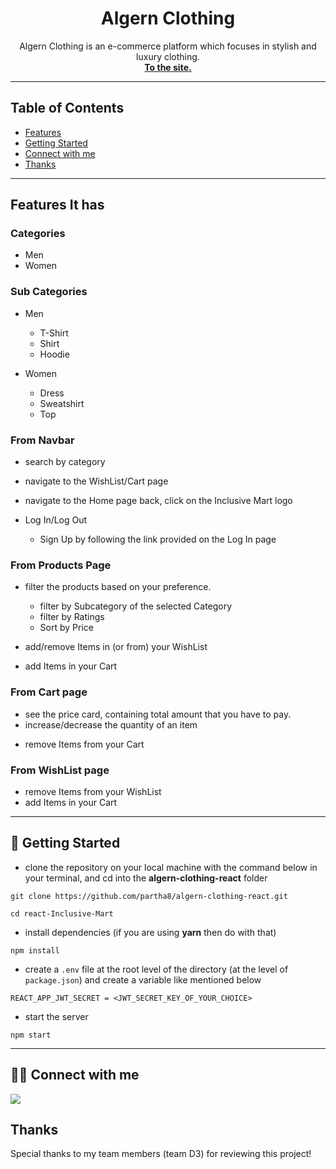 <h1 align="center">Algern Clothing</h1>

<p align="center">
  Algern Clothing is an e-commerce platform which focuses in stylish and luxury clothing.
  <br>
  <a target="__blank" href="https://algern-clothing-react.netlify.app/"><strong>To the site.</strong></a>
  <br>
</p>

<!-- ![Forks](https://img.shields.io/github/forks/partha8/weeb-culture)
![Stars](https://img.shields.io/github/stars/partha8/weeb-culture)
![License](https://img.shields.io/github/license/partha8/weeb-culture) -->

</div>

---

## Table of Contents

- [Features](#features)
- [Getting Started](#getting-started)
- [Connect with me](#-connect-with-me)
- [Thanks](#thanks)

---

## Features It has

### Categories

- Men
- Women

### Sub Categories

- Men

  + T-Shirt
  + Shirt
  + Hoodie

- Women

  + Dress
  + Sweatshirt
  + Top

### From Navbar

- search by category
- navigate to the WishList/Cart page
- navigate to the Home page back, click on the Inclusive Mart logo
- Log In/Log Out

  - Sign Up by following the link provided on the Log In page

<!-- ### From Home

- click on the Category in which you want to buy
- add/remove Items in (or from) your WishList
- add Items in your Cart -->

### From Products Page

- filter the products based on your preference.

  - filter by Subcategory of the selected Category
  - filter by Ratings
  - Sort by Price

- add/remove Items in (or from) your WishList
- add Items in your Cart

### From Cart page

- see the price card, containing total amount that you have to pay.
- increase/decrease the quantity of an item
<!-- - add/remove Items in (or from) your WishList -->
- remove Items from your Cart

### From WishList page

- remove Items from your WishList
- add Items in your Cart

---

## 🔌 Getting Started

- clone the repository on your local machine with the command below in your terminal, and cd into the **algern-clothing-react** folder

```
git clone https://github.com/partha8/algern-clothing-react.git

cd react-Inclusive-Mart
```

- install dependencies (if you are using **yarn** then do with that)

```
npm install
```

- create a `.env` file at the root level of the directory (at the level of `package.json`) and create a variable like mentioned below

```
REACT_APP_JWT_SECRET = <JWT_SECRET_KEY_OF_YOUR_CHOICE>
```

- start the server

```
npm start
```

---
## 👨‍💻 Connect with me

<a href="https://twitter.com/partha_sarma8"><img src="https://img.shields.io/badge/Twitter-1DA1F2?style=for-the-badge&logo=twitter&logoColor=white"/></a>

## Thanks

Special thanks to my team members (team D3) for reviewing this project!
